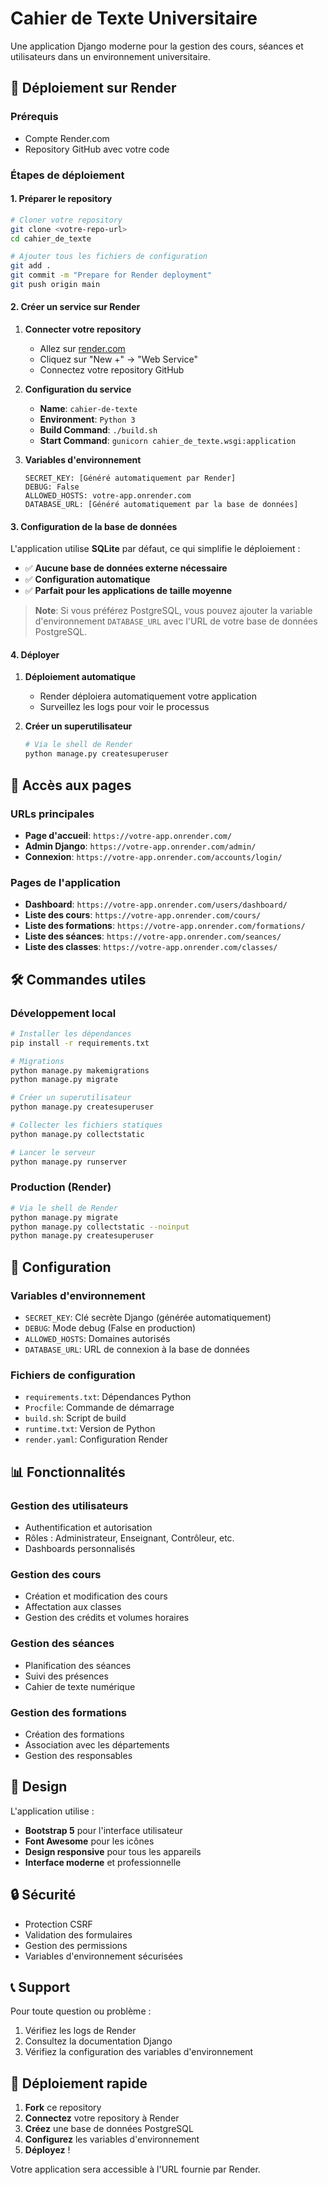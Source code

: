# Cahier de Texte Universitaire

Une application Django moderne pour la gestion des cours, séances et utilisateurs dans un environnement universitaire.

## 🚀 Déploiement sur Render

### Prérequis
- Compte Render.com
- Repository GitHub avec votre code

### Étapes de déploiement

#### 1. Préparer le repository
```bash
# Cloner votre repository
git clone <votre-repo-url>
cd cahier_de_texte

# Ajouter tous les fichiers de configuration
git add .
git commit -m "Prepare for Render deployment"
git push origin main
```

#### 2. Créer un service sur Render

1. **Connecter votre repository**
   - Allez sur [render.com](https://render.com)
   - Cliquez sur "New +" → "Web Service"
   - Connectez votre repository GitHub

2. **Configuration du service**
   - **Name**: `cahier-de-texte`
   - **Environment**: `Python 3`
   - **Build Command**: `./build.sh`
   - **Start Command**: `gunicorn cahier_de_texte.wsgi:application`

3. **Variables d'environnement**
   ```
   SECRET_KEY: [Généré automatiquement par Render]
   DEBUG: False
   ALLOWED_HOSTS: votre-app.onrender.com
   DATABASE_URL: [Généré automatiquement par la base de données]
   ```

#### 3. Configuration de la base de données

L'application utilise **SQLite** par défaut, ce qui simplifie le déploiement :
- ✅ **Aucune base de données externe nécessaire**
- ✅ **Configuration automatique**
- ✅ **Parfait pour les applications de taille moyenne**

> **Note**: Si vous préférez PostgreSQL, vous pouvez ajouter la variable d'environnement `DATABASE_URL` avec l'URL de votre base de données PostgreSQL.

#### 4. Déployer

1. **Déploiement automatique**
   - Render déploiera automatiquement votre application
   - Surveillez les logs pour voir le processus

2. **Créer un superutilisateur**
   ```bash
   # Via le shell de Render
   python manage.py createsuperuser
   ```

## 📱 Accès aux pages

### URLs principales
- **Page d'accueil**: `https://votre-app.onrender.com/`
- **Admin Django**: `https://votre-app.onrender.com/admin/`
- **Connexion**: `https://votre-app.onrender.com/accounts/login/`

### Pages de l'application
- **Dashboard**: `https://votre-app.onrender.com/users/dashboard/`
- **Liste des cours**: `https://votre-app.onrender.com/cours/`
- **Liste des formations**: `https://votre-app.onrender.com/formations/`
- **Liste des séances**: `https://votre-app.onrender.com/seances/`
- **Liste des classes**: `https://votre-app.onrender.com/classes/`

## 🛠️ Commandes utiles

### Développement local
```bash
# Installer les dépendances
pip install -r requirements.txt

# Migrations
python manage.py makemigrations
python manage.py migrate

# Créer un superutilisateur
python manage.py createsuperuser

# Collecter les fichiers statiques
python manage.py collectstatic

# Lancer le serveur
python manage.py runserver
```

### Production (Render)
```bash
# Via le shell de Render
python manage.py migrate
python manage.py collectstatic --noinput
python manage.py createsuperuser
```

## 🔧 Configuration

### Variables d'environnement
- `SECRET_KEY`: Clé secrète Django (générée automatiquement)
- `DEBUG`: Mode debug (False en production)
- `ALLOWED_HOSTS`: Domaines autorisés
- `DATABASE_URL`: URL de connexion à la base de données

### Fichiers de configuration
- `requirements.txt`: Dépendances Python
- `Procfile`: Commande de démarrage
- `build.sh`: Script de build
- `runtime.txt`: Version de Python
- `render.yaml`: Configuration Render

## 📊 Fonctionnalités

### Gestion des utilisateurs
- Authentification et autorisation
- Rôles : Administrateur, Enseignant, Contrôleur, etc.
- Dashboards personnalisés

### Gestion des cours
- Création et modification des cours
- Affectation aux classes
- Gestion des crédits et volumes horaires

### Gestion des séances
- Planification des séances
- Suivi des présences
- Cahier de texte numérique

### Gestion des formations
- Création des formations
- Association avec les départements
- Gestion des responsables

## 🎨 Design

L'application utilise :
- **Bootstrap 5** pour l'interface utilisateur
- **Font Awesome** pour les icônes
- **Design responsive** pour tous les appareils
- **Interface moderne** et professionnelle

## 🔒 Sécurité

- Protection CSRF
- Validation des formulaires
- Gestion des permissions
- Variables d'environnement sécurisées

## 📞 Support

Pour toute question ou problème :
1. Vérifiez les logs de Render
2. Consultez la documentation Django
3. Vérifiez la configuration des variables d'environnement

## 🚀 Déploiement rapide

1. **Fork** ce repository
2. **Connectez** votre repository à Render
3. **Créez** une base de données PostgreSQL
4. **Configurez** les variables d'environnement
5. **Déployez** !

Votre application sera accessible à l'URL fournie par Render.
